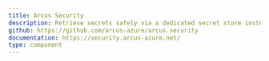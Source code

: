 ```yaml
---
title: Arcus Security
description: Retrieve secrets safely via a dedicated secret store instead of placing sensitive information in your application's configuration.
github: https://github.com/arcus-azure/arcus.security
documentation: https://security.arcus-azure.net/
type: component
---
```


